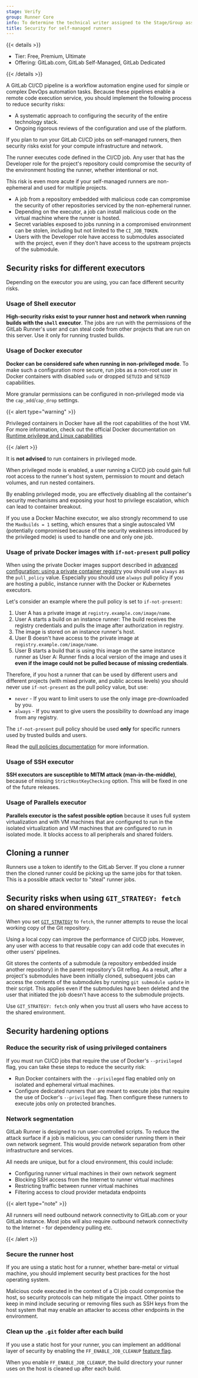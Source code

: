 ```yaml
---
stage: Verify
group: Runner Core
info: To determine the technical writer assigned to the Stage/Group associated with this page, see https://handbook.gitlab.com/handbook/product/ux/technical-writing/#assignments
title: Security for self-managed runners
---
```


{{< details >}}

- Tier: Free, Premium, Ultimate
- Offering: GitLab.com, GitLab Self-Managed, GitLab Dedicated

{{< /details >}}

A GitLab CI/CD pipeline is a workflow automation engine used for simple or complex DevOps automation tasks. Because these pipelines enable a remote code execution service, you should implement the following process to reduce security risks:

- A systematic approach to configuring the security of the entire technology stack.
- Ongoing rigorous reviews of the configuration and use of the platform.

If you plan to run your GitLab CI/CD jobs on self-managed runners, then security risks exist for your compute infrastructure and network.

The runner executes code defined in the CI/CD job. Any user that has the Developer role for the project's repository could compromise the security of the environment hosting the runner, whether intentional or not.

This risk is even more acute if your self-managed runners are non-ephemeral and used for multiple projects.

- A job from a repository embedded with malicious code can compromise the security of other repositories serviced by the non-ephemeral runner.
- Depending on the executor, a job can install malicious code on the virtual machine where the runner is hosted.
- Secret variables exposed to jobs running in a compromised environment can be stolen, including but not limited to the `CI_JOB_TOKEN`.
- Users with the Developer role have access to submodules associated with the project, even if they don't have access to
  the upstream projects of the submodule.

## Security risks for different executors

Depending on the executor you are using, you can face different security risks.

### Usage of Shell executor

**High-security risks exist to your runner host and network when running builds with the `shell` executor**. The jobs are run
with the permissions of the GitLab Runner's user and can steal code from other
projects that are run on this server. Use it only for running trusted builds.

### Usage of Docker executor

**Docker can be considered safe when running in non-privileged mode**. To make
such a configuration more secure, run jobs as a non-root user in Docker
containers with disabled `sudo` or dropped `SETUID` and `SETGID` capabilities.

More granular permissions can be configured in non-privileged mode via the
`cap_add`/`cap_drop` settings.

{{< alert type="warning" >}}

Privileged containers in Docker have all the root capabilities of the host VM.
For more information, check out the official Docker documentation
on [Runtime privilege and Linux capabilities](https://docs.docker.com/engine/containers/run/#runtime-privilege-and-linux-capabilities)

{{< /alert >}}

It is **not advised** to run containers in privileged mode.

When privileged mode is enabled, a user running a CI/CD job could gain full root access
to the runner's host system, permission to mount and detach volumes, and run nested
containers.

By enabling privileged mode, you are effectively disabling all the container's security
mechanisms and exposing your host to privilege escalation, which can lead to container breakout.

If you use a Docker Machine executor, we also strongly recommend to use the `MaxBuilds = 1` setting,
which ensures that a single autoscaled VM (potentially compromised because of the security weakness
introduced by the privileged mode) is used to handle one and only one job.

### Usage of private Docker images with `if-not-present` pull policy

When using the private Docker images support described in
[advanced configuration: using a private container registry](../configuration/advanced-configuration.md#use-a-private-container-registry)
you should use `always` as the `pull_policy` value. Especially you should
use `always` pull policy if you are hosting a public, instance runner with the
Docker or Kubernetes executors.

Let's consider an example where the pull policy is set to `if-not-present`:

1. User A has a private image at `registry.example.com/image/name`.
1. User A starts a build on an instance runner: The build receives the registry
   credentials and pulls the image after authorization in registry.
1. The image is stored on an instance runner's host.
1. User B doesn't have access to the private image at `registry.example.com/image/name`.
1. User B starts a build that is using this image on the same instance runner
   as User A: Runner finds a local version of the image and uses it **even if
   the image could not be pulled because of missing credentials**.

Therefore, if you host a runner that can be used by different users and
different projects (with mixed private, and public access levels) you should
never use `if-not-present` as the pull policy value, but use:

- `never` - If you want to limit users to use the only image pre-downloaded by you.
- `always` - If you want to give users the possibility to download any image
  from any registry.

The `if-not-present` pull policy should be used **only** for specific runners
used by trusted builds and users.

Read the [pull policies documentation](../executors/docker.md#configure-how-runners-pull-images)
for more information.

### Usage of SSH executor

**SSH executors are susceptible to MITM attack (man-in-the-middle)**, because of
missing `StrictHostKeyChecking` option. This will be fixed in one of the future
releases.

### Usage of Parallels executor

**Parallels executor is the safest possible option** because it uses full system
virtualization and with VM machines that are configured to run in the isolated
virtualization and VM machines that are configured to run in isolated
mode. It blocks access to all peripherals and shared folders.

## Cloning a runner

Runners use a token to identify to the GitLab Server. If you clone a runner then
the cloned runner could be picking up the same jobs for that token. This is a possible
attack vector to "steal" runner jobs.

## Security risks when using `GIT_STRATEGY: fetch` on shared environments

When you set [`GIT_STRATEGY`](https://docs.gitlab.com/ci/runners/configure_runners/#git-strategy)
to `fetch`, the runner attempts to reuse the local working copy of the Git repository.

Using a local copy can improve the performance of CI/CD jobs. However, any user with access to that reusable copy can add code that executes in other users' pipelines.

Git stores the contents of a submodule (a repository embedded inside another repository) in the parent repository's Git
reflog. As a result, after a project's submodules have been initially cloned, subsequent jobs can access the contents of
the submodules by running `git submodule update` in their script. This applies even if the submodules have been deleted
and the user that initiated the job doesn't have access to the submodule projects.

Use `GIT_STRATEGY: fetch` only when you trust all users who have access to the shared environment.

## Security hardening options

### Reduce the security risk of using privileged containers

If you must run CI/CD jobs that require the use of Docker's `--privileged` flag, you can take these steps to reduce the security risk:

- Run Docker containers with the `--privileged` flag enabled only on isolated and ephemeral virtual machines.
- Configure dedicated runners that are meant to execute jobs that require the use of Docker's `--privileged` flag. Then configure these runners to execute jobs only on protected branches.

### Network segmentation

GitLab Runner is designed to run user-controlled scripts. To reduce the
attack surface if a job is malicious, you can consider running them in their
own network segment. This would provide network separation from other
infrastructure and services.

All needs are unique, but for a cloud environment, this could include:

- Configuring runner virtual machines in their own network segment
- Blocking SSH access from the Internet to runner virtual machines
- Restricting traffic between runner virtual machines
- Filtering access to cloud provider metadata endpoints

{{< alert type="note" >}}

All runners will need outbound network connectivity to
GitLab.com or your GitLab instance.
Most jobs will also require outbound network connectivity to
the Internet - for dependency pulling etc.

{{< /alert >}}

### Secure the runner host

If you are using a static host for a runner, whether bare-metal or virtual machine, you should implement security best practices for the host operating system.

Malicious code executed in the context of a CI job could compromise the host, so security protocols can help mitigate the impact. Other points to keep in mind include securing or removing files such as SSH keys from the host system that may enable an attacker to access other endpoints in the environment.

### Clean up the `.git` folder after each build

If you use a static host for your runner, you can implement an additional layer of security by enabling
the `FF_ENABLE_JOB_CLEANUP` [feature flag](../configuration/feature-flags.md).

When you enable `FF_ENABLE_JOB_CLEANUP`, the build directory your runner uses on the host is cleaned up after each build.
